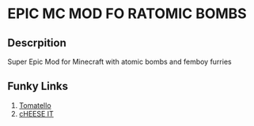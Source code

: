 # EPIC MC MOD FO RATOMIC BOMBS

## Descrpition
Super Epic Mod for Minecraft with atomic bombs and femboy furries

## Funky Links

1. [Tomatello]()
2. [cHEESE IT]()
